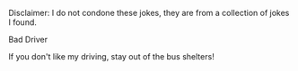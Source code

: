 Disclaimer: I do not condone these jokes, they are from a collection of jokes I found.

Bad Driver

If you don't like my driving, stay out of the bus shelters!

